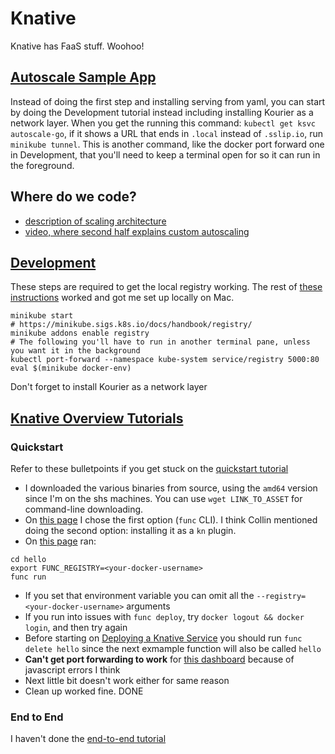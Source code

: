 # Knative
Knative has FaaS stuff. Woohoo!

## [Autoscale Sample App](https://knative.dev/docs/serving/autoscaling/autoscale-go/)
Instead of doing the first step and installing serving from yaml, you can start by doing the Development tutorial
instead including installing Kourier as a network layer.
When you get the running this command: `kubectl get ksvc autoscale-go`, if it shows a URL that ends in `.local` instead of `.sslip.io`, run `minikube tunnel`.
This is another command, like the docker port forward one in Development, that you'll need to keep a terminal open for so it can run in the foreground.

## Where do we code?
- [description of scaling architecture](https://knative.dev/docs/serving/request-flow/#scale-from-zero)
- [video, where second half explains custom autoscaling](https://www.youtube.com/watch?v=OPSIPr-Cybs)

## [Development](https://github.com/etclab/serving/DEVELOPMENT.md)
These steps are required to get the local registry working.
The rest of [these instructions](https://github.com/etclab/serving/DEVELOPMENT.md) worked and got me set up locally on Mac.
```
minikube start
# https://minikube.sigs.k8s.io/docs/handbook/registry/
minikube addons enable registry
# The following you'll have to run in another terminal pane, unless you want it in the background
kubectl port-forward --namespace kube-system service/registry 5000:80
eval $(minikube docker-env)
```
Don't forget to install Kourier as a network layer

## [Knative Overview Tutorials](https://knative.dev/docs/getting-started/tutorial/)

### Quickstart
Refer to these bulletpoints if you get stuck on the [quickstart tutorial](https://knative.dev/docs/getting-started/)
- I downloaded the various binaries from source, using the `amd64` version since I'm on the shs machines.
You can use `wget LINK_TO_ASSET` for command-line downloading.
- On [this page](https://knative.dev/docs/getting-started/install-func/) I chose the first option (`func` CLI).
I think Collin mentioned doing the second option: installing it as a `kn` plugin.
- On [this page](https://knative.dev/docs/getting-started/build-run-deploy-func/#procedure) ran:
```
cd hello
export FUNC_REGISTRY=<your-docker-username>
func run
```
- If you set that environment variable you can omit all the `--registry=<your-docker-username>` arguments
- If you run into issues with `func deploy`, try `docker logout && docker login`, and then try again
- Before starting on [Deploying a Knative Service](https://knative.dev/docs/getting-started/first-service/) you should run `func delete hello` since the next exmample function will also be called `hello`
- __Can't get port forwarding to work__ for [this dashboard](https://knative.dev/docs/getting-started/first-source/#examining-the-cloudevents-player) because of javascript errors I think
- Next little bit doesn't work either for same reason
- Clean up worked fine. DONE

### End to End
I haven't done the [end-to-end tutorial](https://knative.dev/docs/bookstore/page-0/welcome-knative-bookstore-tutorial/)


